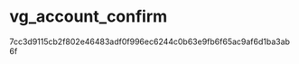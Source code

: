 vg_account_confirm
==================

7cc3d9115cb2f802e46483adf0f996ec6244c0b63e9fb6f65ac9af6d1ba3ab6f
